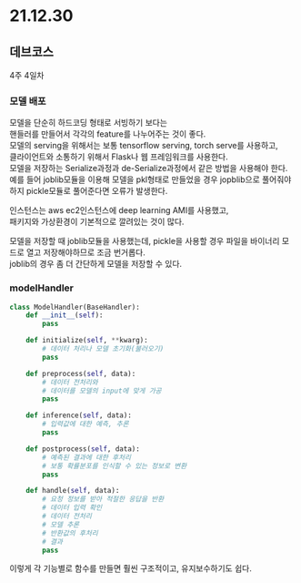 # 21.12.30

## 데브코스
4주 4일차  

### 모델 배포
모델을 단순히 하드코딩 형태로 서빙하기 보다는  
핸들러를 만들어서 각각의 feature를 나누어주는 것이 좋다.  
모델의 serving을 위해서는 보통 tensorflow serving, torch serve를 사용하고,  
클라이언트와 소통하기 위해서 Flask나 웹 프레임워크를 사용한다.  
모델을 저장하는 Serialize과정과 de-Serialize과정에서 같은 방법을 사용해야 한다.  
예를 들어 joblib모듈을 이용해 모델을 pkl형태로 만들었을 경우 jopblib으로 풀어줘야하지 pickle모듈로 풀어준다면 오류가 발생한다.  

인스턴스는 aws ec2인스턴스에 deep learning AMI를 사용했고,  
패키지와 가상환경이 기본적으로 깔려있는 것이 많다.  

모델을 저장할 때 joblib모듈을 사용했는데, pickle을 사용할 경우 파일을 바이너리 모드로 열고 저장해야하므로 조금 번거롭다.  
joblib의 경우 좀 더 간단하게 모델을 저장할 수 있다.  

### modelHandler  

```py
class ModelHandler(BaseHandler):
    def __init__(self):
        pass

    def initialize(self, **kwarg):
        # 데이터 처리나 모델 초기화(불러오기)
        pass

    def preprocess(self, data):
        # 데이터 전처리와
        # 데이터를 모델의 input에 맞게 가공
        pass

    def inference(self, data):
        # 입력값에 대한 예측, 추론
        pass

    def postprocess(self, data):
        # 예측된 결과에 대한 후처리
        # 보통 확률분포를 인식할 수 있는 정보로 변환
        pass

    def handle(self, data):
        # 요청 정보를 받아 적절한 응답을 반환
        # 데이터 입력 확인
        # 데이터 전처리
        # 모델 추론
        # 반환값의 후처리
        # 결과
        pass
```  
이렇게 각 기능별로 함수를 만들면 훨씬 구조적이고, 유지보수하기도 쉽다.  


